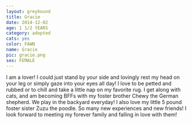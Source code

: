 ```yaml
---
layout: greyhound
title: Gracie
date: 2014-12-02
age: 1 1/2 YEARS
category: adopted
cats: yes
color: FAWN
name: Gracie
pic: gracie.png
sex: FEMALE
---
```


I am a lover! I could just stand by your side and lovingly rest my head on your leg or simply gaze into your eyes all day! 
I love to be petted and rubbed or to chill and take a little nap on my favorite rug. I get along with cats, 
and am becoming BFFs with my foster brother Chewy the German shepherd. We play in the backyard everyday! 
I also love my little 5 pound foster sister Zuzu the poodle. So many new experiences and new friends! 
I look forward to meeting my forever family and falling in love with them!
